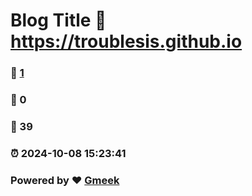 # Blog Title :link: https://troublesis.github.io 
### :page_facing_up: [1](https://troublesis.github.io/tag.html) 
### :speech_balloon: 0 
### :hibiscus: 39 
### :alarm_clock: 2024-10-08 15:23:41 
### Powered by :heart: [Gmeek](https://github.com/Meekdai/Gmeek)
